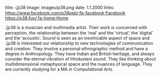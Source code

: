 title: ⎷p38
image: images/p38.png
date: 1.1.2000
links: https://www.facebook.com/p38peb/;fa-facebook;Facebook
       https://p38.fun/;fa-home;Home

⎷p38 is a musician and multimedia artist. Their work is concerned with perception, the relationship between the ‘real’ and the ‘virtual’, the ‘digital’ and the ‘acoustic’. Sound is seen as an inextricable aspect of space and ⎷p38 is interested our relationship to new technologies of communication and creation. They involve a personal ethnographic method and have a degree in Anthropology. They have Indian and British heritage, and always consider the eternal vibration of Hindustani sound. They like thinking about multidimensional metaphysical space and the nuances of language. They are currently studying for a MA in Computational Arts.
